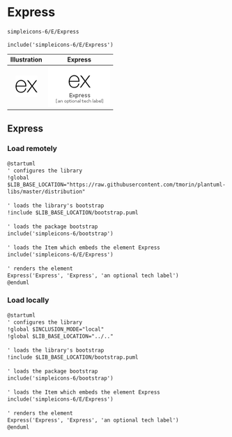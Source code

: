 # Express


```text
simpleicons-6/E/Express
```

```text
include('simpleicons-6/E/Express')
```



| Illustration | Express |
| :---: | :---: |
| ![illustration for Illustration](../../simpleicons-6/E/Express.png) | ![illustration for Express](../../simpleicons-6/E/Express.Local.png) |




## Express

### Load remotely
```plantuml
@startuml
' configures the library
!global $LIB_BASE_LOCATION="https://raw.githubusercontent.com/tmorin/plantuml-libs/master/distribution"

' loads the library's bootstrap
!include $LIB_BASE_LOCATION/bootstrap.puml

' loads the package bootstrap
include('simpleicons-6/bootstrap')

' loads the Item which embeds the element Express
include('simpleicons-6/E/Express')

' renders the element
Express('Express', 'Express', 'an optional tech label')
@enduml
```

### Load locally
```plantuml
@startuml
' configures the library
!global $INCLUSION_MODE="local"
!global $LIB_BASE_LOCATION="../.."

' loads the library's bootstrap
!include $LIB_BASE_LOCATION/bootstrap.puml

' loads the package bootstrap
include('simpleicons-6/bootstrap')

' loads the Item which embeds the element Express
include('simpleicons-6/E/Express')

' renders the element
Express('Express', 'Express', 'an optional tech label')
@enduml
```

